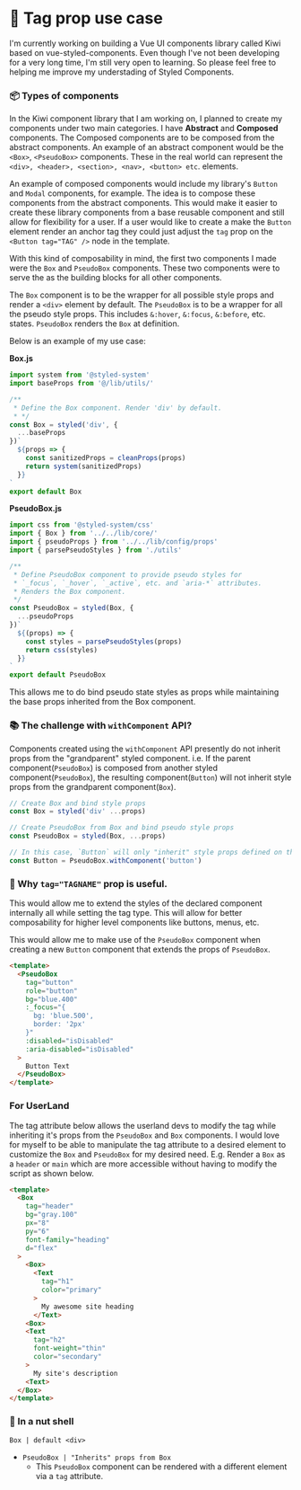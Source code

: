 # 🌮 Tag prop use case

I'm currently working on building a Vue UI components library  called Kiwi based on vue-styled-components. Even though I've not been developing for a very long time, I'm still very open to learning. So please feel free to helping me improve my understading of Styled Components.

### 📦 Types of components

In the Kiwi component library that I am working on, I planned to create my components under two main categories. I have **Abstract** and **Composed** components. The Composed components are to be composed from the abstract components. An example of an abstract component would be the `<Box>`, `<PseudoBox>` components. These in the real world can represent the `<div>, <header>, <section>, <nav>, <button> etc`. elements.

An example of composed components would include my library's `Button` and `Modal` components, for example. The idea is to compose these components from the abstract components. This would make it easier to create these library components from a base reusable component and still allow for flexibility for a user. If a user would like to create a make the `Button` element render an anchor tag they could just adjust the `tag` prop on the `<Button tag="TAG" />` node in the template.

With this kind of composability in mind, the first two components I made were the `Box` and `PseudoBox` components. These two components were to serve the as the building blocks for all other components.

The `Box` component is to be the wrapper for all possible style props and render a `<div>` element by default. The `PseudoBox` is to be a wrapper for all the pseudo style props. This includes `&:hover`, `&:focus`, `&:before`, etc. states. `PseudoBox` renders the `Box` at definition.

Below is an example of my use case:

**Box.js**
```js
import system from '@styled-system'
import baseProps from '@/lib/utils/'

/**
 * Define the Box component. Render 'div' by default.
 * */
const Box = styled('div', {
  ...baseProps
})`
  ${props => {
    const sanitizedProps = cleanProps(props)
    return system(sanitizedProps)
  }}
`
export default Box
```

**PseudoBox.js**
```js
import css from '@styled-system/css'
import { Box } from '../../lib/core/'
import { pseudoProps } from '../../lib/config/props'
import { parsePseudoStyles } from './utils'

/**
 * Define PseudoBox component to provide pseudo styles for 
 * `_focus`, `_hover`, `_active`, etc. and `aria-*` attributes.
 * Renders the Box component.
 */
const PseudoBox = styled(Box, {
  ...pseudoProps
})`
  ${(props) => {
    const styles = parsePseudoStyles(props)
    return css(styles)
  }}
`
export default PseudoBox
```
This allows me to do bind pseudo state styles as props while maintaining the base props inherited from the Box component.

### 📚 The challenge with `withComponent` API?
Components created using the `withComponent` API presently do not inherit props from the "grandparent" styled component. i.e. If the parent component(`PseudoBox`) is composed from another styled component(`PseudoBox`), the resulting component(`Button`) will not inherit style props from the grandparent component(`Box`).

```js
// Create Box and bind style props
const Box = styled('div' ...props)

// Create PseudoBox from Box and bind pseudo style props
const PseudoBox = styled(Box, ...props)

// In this case, `Button` will only "inherit" style props defined on the `PseudoBox` component but not those style props that `PseudoBox` inherits from `Box`.
const Button = PseudoBox.withComponent('button')
```

### 💐 Why `tag="TAGNAME"` prop is useful.
This would allow me to extend the styles of the declared component internally all while setting the tag type. This will allow for better composability for higher level components like buttons, menus, etc.

This would allow me to make use of the `PseudoBox` component when creating a new `Button` component that extends the props of `PseudoBox`.

```html
<template>
  <PseudoBox
    tag="button"
    role="button"
    bg="blue.400"
    :_focus="{
      bg: 'blue.500',
      border: '2px'
    }"
    :disabled="isDisabled"
    :aria-disabled="isDisabled"
  >
    Button Text
  </PseudoBox>
</template>
```

### For UserLand
The tag attribute below allows the userland devs to modify the tag while inheriting it's props from the `PseudoBox` and `Box` components. I would love for myself to be able to manipulate the tag attribute to a desired element to customize the `Box` and `PseudoBox` for my desired need. E.g. Render a `Box` as a `header` or `main` which are more accessible without having to modify the script as shown below.

```html
<template>
  <Box
    tag="header"
    bg="gray.100"
    px="8"
    py="6"
    font-family="heading"
    d="flex"
  >
    <Box>
      <Text
        tag="h1"
        color="primary"
      >
        My awesome site heading
      </Text>
    <Box>
    <Text
      tag="h2"
      font-weight="thin"
      color="secondary"
    >
      My site's description
    <Text>
  </Box>
</template>

```

### 🥜 In a nut shell
`Box | default <div>`
  - `PseudoBox | "Inherits" props from Box`
    - This `PseudoBox` component can be rendered with a different element via a `tag` attribute.